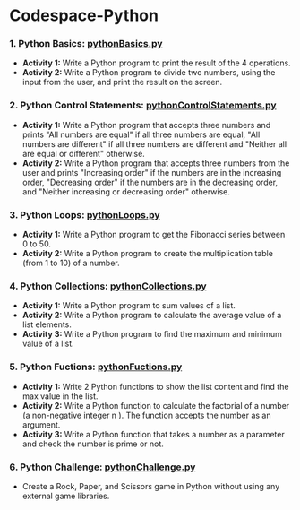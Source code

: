 # Codespace-Python
### 1. Python Basics: [pythonBasics.py](/pythonBasics.py) ### 
* **Activity 1:** Write a Python program to print the result of the 4 operations.
* **Activity 2:** Write a Python program to divide two numbers, using the input from the user, and print the result on the screen.

### 2. Python Control Statements: [pythonControlStatements.py](/pythonControlStatements.py) ### 
* **Activity 1:** Write a Python program that accepts three numbers and prints "All numbers are equal" if all three numbers are equal, "All numbers are different" if all three numbers are different and "Neither all are equal or different" otherwise.
* **Activity 2:** Write a Python program that accepts three numbers from the user and prints "Increasing order" if the numbers are in the increasing order, "Decreasing order" if the numbers are in the decreasing order, and "Neither increasing or decreasing order" otherwise.

### 3. Python Loops: [pythonLoops.py](/pythonLoops.py) ### 
* **Activity 1:** Write a Python program to get the Fibonacci series between 0 to 50. 
* **Activity 2:** Write a Python program to create the multiplication table (from 1 to 10) of a number.

### 4. Python Collections: [pythonCollections.py](/pythonCollections.py) ### 
* **Activity 1:** Write a Python program to sum values of a list.
* **Activity 2:** Write a Python program to calculate the average value of a list elements.
* **Activity 3:** Write a Python program to find the maximum and minimum value of a list.

### 5. Python Fuctions: [pythonFuctions.py](/pythonFunctions.py) ###
* **Activity 1:** Write 2 Python functions to show the list content and find the max value in the list.
* **Activity 2:** Write a Python function to calculate the factorial of a number (a non-negative integer n ). The function accepts the number as an argument.
* **Activity 3:** Write a Python function that takes a number as a parameter and check the number is prime or not. 

### 6. Python Challenge: [pythonChallenge.py](/pythonChallenge.py) ###
* Create a Rock, Paper, and Scissors game in Python without using any external game libraries. 

